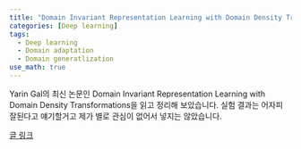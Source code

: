 ```yaml
---
title: "Domain Invariant Representation Learning with Domain Density Transformations"
categories: [Deep learning]
tags:
  - Deep learning
  - Domain adaptation
  - Domain generatlization
use_math: true
---
```

Yarin Gal의 최신 논문인 Domain Invariant Representation Learning with Domain Density Transformations을 읽고 정리해 보았습니다. 실험 결과는 어자피 잘된다고 얘기할거고 제가 별로 관심이 없어서 넣지는 않았습니다.

[글 링크](https://www.notion.so/Domain-Invariant-Representation-Learning-with-Domain-Density-Transformations-e39bae71b729471f94cd7c51875dd656)
